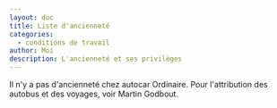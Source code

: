 ```yaml
---
layout: doc
title: Liste d'ancienneté
categories:
  - conditions de travail
author: Moi
description: L'ancienneté et ses privilèges
---
```


<!-- #### Sections
{:.no_toc}
* TOC
{:toc} -->

Il n'y a pas d'ancienneté chez autocar Ordinaire. Pour l'attribution des autobus et des voyages, voir Martin Godbout.
